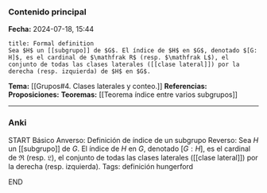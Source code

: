 ### Contenido principal

**Fecha:** 2024-07-18, 15:44

```ad-formal
title: Formal definition
Sea $H$ un [[subgrupo]] de $G$. El índice de $H$ en $G$, denotado $[G: H]$, es el cardinal de $\mathfrak R$ (resp. $\mathfrak L$), el conjunto de todas las clases laterales ([[clase lateral]]) por la derecha (resp. izquierda) de $H$ en $G$.
```

**Tema:** [[Grupos#4. Clases laterales y conteo.]]
**Referencias:**
**Proposiciones:**
**Teoremas:** [[Teorema índice entre varios subgrupos]]

---
### Anki

START
Básico
Anverso: Definición de índice de un subgrupo
Reverso: Sea $H$ un [[subgrupo]] de $G$. El índice de $H$ en $G$, denotado $[G: H]$, es el cardinal de $\mathfrak R$ (resp. $\mathfrak L$), el conjunto de todas las clases laterales ([[clase lateral]]) por la derecha (resp. izquierda).
Tags: definición hungerford
<!--ID: 1721893777219-->
END